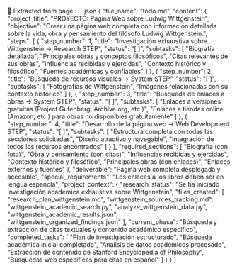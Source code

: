 📄  Extracted from page
: ```json
{
  "file_name": "todo.md",
  "content": {
    "project_title": "PROYECTO: Página Web sobre Ludwig Wittgenstein",
    "objective": "Crear una página web completa con información detallada sobre la vida, obra y pensamiento del filósofo Ludwig Wittgenstein.",
    "steps": [
      {
        "step_number": 1,
        "title": "Investigación exhaustiva sobre Wittgenstein → Research STEP",
        "status": "[ ]",
        "subtasks": [
          "Biografía detallada",
          "Principales obras y conceptos filosóficos", 
          "Citas relevantes de sus obras",
          "Influencias recibidas y ejercidas",
          "Contexto histórico y filosófico",
          "Fuentes académicas y confiables"
        ]
      },
      {
        "step_number": 2,
        "title": "Búsqueda de recursos visuales → System STEP",
        "status": "[ ]",
        "subtasks": [
          "Fotografías de Wittgenstein",
          "Imágenes relacionadas con su contexto histórico"
        ]
      },
      {
        "step_number": 3,
        "title": "Búsqueda de enlaces a obras → System STEP", 
        "status": "[ ]",
        "subtasks": [
          "Enlaces a versiones gratuitas (Project Gutenberg, Archive.org, etc.)",
          "Enlaces a tiendas online (Amazon, etc.) para obras no disponibles gratuitamente"
        ]
      },
      {
        "step_number": 4,
        "title": "Desarrollo de la página web → Web Development STEP",
        "status": "[ ]",
        "subtasks": [
          "Estructura completa con todas las secciones solicitadas",
          "Diseño atractivo y navegable",
          "Integración de todos los recursos encontrados"
        ]
      }
    ],
    "required_sections": [
      "Biografía (con foto)",
      "Obra y pensamiento (con citas)",
      "Influencias recibidas y ejercidas", 
      "Contexto histórico y filosófico",
      "Principales obras (con enlaces)",
      "Enlaces externos y fuentes"
    ],
    "deliverable": "Página web completa desplegada y accesible",
    "special_requirements": "Los enlaces a los libros deben ser en lengua española",
    "project_context": {
      "research_status": "Se ha iniciado investigación académica exhaustiva sobre Wittgenstein",
      "files_created": [
        "research_plan_wittgenstein.md",
        "wittgenstein_sources_tracking.md", 
        "wittgenstein_academic_search.py",
        "analyze_wittgenstein_data.py",
        "wittgenstein_academic_results.json",
        "wittgenstein_organized_findings.json"
      ],
      "current_phase": "Búsqueda y extracción de citas textuales y contenido académico específico",
      "completed_tasks": [
        "Plan de investigación estructurado",
        "Búsqueda académica inicial completada",
        "Análisis de datos académicos procesado",
        "Extracción de contenido de Stanford Encyclopedia of Philosophy",
        "Búsquedas web específicas para citas en español"
      ]
    }
  }
}
```
